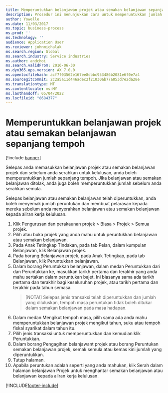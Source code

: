 ```yaml
---
title: Memperuntukkan belanjawan projek atau semakan belanjawan sepanjang tempoh
description: Prosedur ini menunjukkan cara untuk memperuntukkan jumlah belanjawan projek sepanjang tempoh.
author: Yowelle
ms.date: 11/03/2017
ms.topic: business-process
ms.prod: ''
ms.technology: ''
audience: Application User
ms.reviewer: johnmichalak
ms.search.region: Global
ms.search.industry: Service industries
ms.author: andchoi
ms.search.validFrom: 2016-06-30
ms.dyn365.ops.version: AX 7.0.0
ms.openlocfilehash: acf7f03562e167ee8dbbc953486b2081e6f0e7a4
ms.sourcegitcommit: 2c2a5a11d446adec2f21030ab77a053d7e2da28e
ms.translationtype: MT
ms.contentlocale: ms-MY
ms.lasthandoff: 05/04/2022
ms.locfileid: "8684377"
---
```

# <a name="allocate-a-project-budget-or-budget-revision-across-periods"></a>Memperuntukkan belanjawan projek atau semakan belanjawan sepanjang tempoh

[!include [banner](../../includes/banner.md)]

Selepas anda memasukkan belanjawan projek atau semakan belanjawan projek dan sebelum anda serahkan untuk kelulusan, anda boleh memperuntukkan jumlah sepanjang tempoh. Jika belanjawan atau semakan belanjawan ditolak, anda juga boleh memperuntukkan jumlah sebelum anda serahkan semula. 

Selepas belanjawan atau semakan belanjawan telah diperuntukkan, anda boleh menyemak jumlah peruntukan dan membuat pelarasan kepada mereka sebelum anda menyerahkan belanjawan atau semakan belanjawan kepada aliran kerja kelulusan. 

1. Klik Pengurusan dan perakaunan projek > Biasa > Projek > Semua projek. 
2. Pilih atau buka projek yang anda mahu untuk peruntukkan belanjawan atau semakan belanjawan. 
3. Pada Anak Tetingkap Tindakan, pada tab Pelan, dalam kumpulan Belanjawan, klik Belanjawan projek. 
4. Pada borang Belanjawan projek, pada Anak Tetingkap, pada tab Belanjawan, klik Peruntukkan belanjawan. 
5. Dalam borang Peruntukkan belanjawan, dalam medan Peruntukkan dari dan Peruntukkan ke, masukkan tarikh pertama dan terakhir yang anda mahu sertakan dalam peruntukan bajet. Ini biasanya sama ada tarikh pertama dan terakhir bagi keseluruhan projek, atau tarikh pertama dan terakhir pada tahun semasa.  
   > [NOTA!] Selepas jenis transaksi telah diperuntukkan dan jumlah yang diluluskan, tempoh masa peruntukan tidak boleh ditukar dalam semakan belanjawan pada masa hadapan. 
6. Dalam medan Mengikut tempoh masa, pilih sama ada anda mahu memperuntukkan belanjawan projek mengikut tahun, suku atau tempoh fiskal syarikat dalam tahun itu.
7. Pilih jenis transaksi untuk memperuntukkan dan kemudian klik Peruntukkan. 
8. Dalam borang Pengagihan belanjawant projek atau borang Peruntukan semakan belanjawan projek, semak semula atau kemas kini jumlah yang diperuntukkan. 
9. Tutup halaman.
10. Apabila peruntukan adalah seperti yang anda mahukan, klik Serah dalam halaman belanjawan Projek untuk menghantar semakan belanjawan atau belanjawan kepada aliran kerja kelulusan.  




[!INCLUDE[footer-include](../../includes/footer-banner.md)]